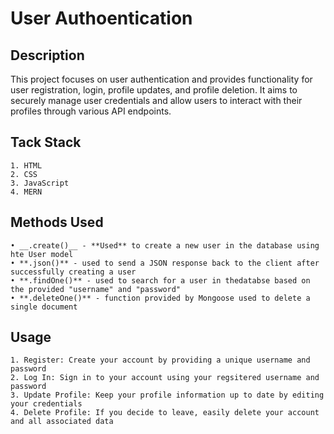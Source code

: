 # User Authoentication

## Description 
This project focuses on user authentication and provides functionality for user registration, login, profile updates, and profile deletion. It aims to securely manage user credentials and allow users to interact with their profiles through various API endpoints. 

## Tack Stack 
    1. HTML
    2. CSS
    3. JavaScript 
    4. MERN 

## Methods Used 
    • __.create()__ - **Used** to create a new user in the database using hte User model 
    • **.json()** - used to send a JSON response back to the client after successfully creating a user 
    • **.findOne()** - used to search for a user in thedatabse based on the provided "username" and "password" 
    • **.deleteOne()** - function provided by Mongoose used to delete a single document

## Usage 
    1. Register: Create your account by providing a unique username and password 
    2. Log In: Sign in to your account using your regsitered username and password 
    3. Update Profile: Keep your profile information up to date by editing your credentials 
    4. Delete Profile: If you decide to leave, easily delete your account and all associated data 